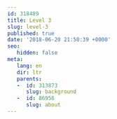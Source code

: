 ```yaml
---
id: 318489
title: Level 3
slug: level-3
published: true
date: '2018-06-20 21:50:39 +0000'
seo:
   hidden: false
meta:
   lang: en
   dir: ltr
   parents:
   -  id: 313873
      slug: background
   -  id: 86956
      slug: about
---
```


